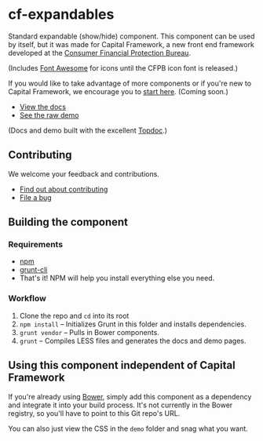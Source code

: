# cf-expandables

Standard expandable (show/hide) component.
This component can be used by itself, but it was made for Capital Framework, a new front end framework
developed at the [Consumer Financial Protection Bureau](http://cfpb.github.io/).

(Includes [Font Awesome](http://fontawesome.io/) for icons until the CFPB icon font is released.)

If you would like to take advantage of more components or if you're new to Capital Framework,
we encourage you to [start here](https://github.com/cfpb/capital-framework). (Coming soon.)

- [View the docs](http://cfpb.github.io/cf-expandables/docs/)
- [See the raw demo](http://cfpb.github.io/cf-expandables/demo/)

(Docs and demo built with the excellent [Topdoc](https://github.com/topcoat/topdoc/).)


## Contributing

We welcome your feedback and contributions.

- [Find out about contributing](https://github.com/cfpb/cf-expandables/blob/gh-pages/CONTRIBUTING.md)
- [File a bug](https://github.com/cfpb/cf-expandables/issues/new?body=%23%23%20URL%0D%0D%0D%23%23%20Actual%20Behavior%0D%0D%0D%23%23%20Expected%20Behavior%0D%0D%0D%23%23%20Steps%20to%20Reproduce%0D%0D%0D%23%23%20Screenshot&labels=bug)


## Building the component

### Requirements

- [npm](https://npmjs.org/)
- [grunt-cli](http://gruntjs.com/getting-started)
- That's it! NPM will help you install everything else you need.

### Workflow

1. Clone the repo and `cd` into its root
2. `npm install` – Initializes Grunt in this folder and installs dependencies.
3. `grunt vendor` – Pulls in Bower components.
4. `grunt` – Compiles LESS files and generates the docs and demo pages.


## Using this component independent of Capital Framework

If you're already using [Bower](http://bower.io/), simply add this component as a dependency
and integrate it into your build process.
It's not currently in the Bower registry, so you'll have to point to this Git repo's URL.

You can also just view the CSS in the `demo` folder and snag what you want.
